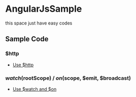 # AngularJsSample
this space just have easy codes

## Sample Code

### $http
* [Use $http](use_http/)

### $watch ($rootScope) / $on ($scope, $emit, $broadcast)
* [Use $watch and $on](use_watch_and_on/)